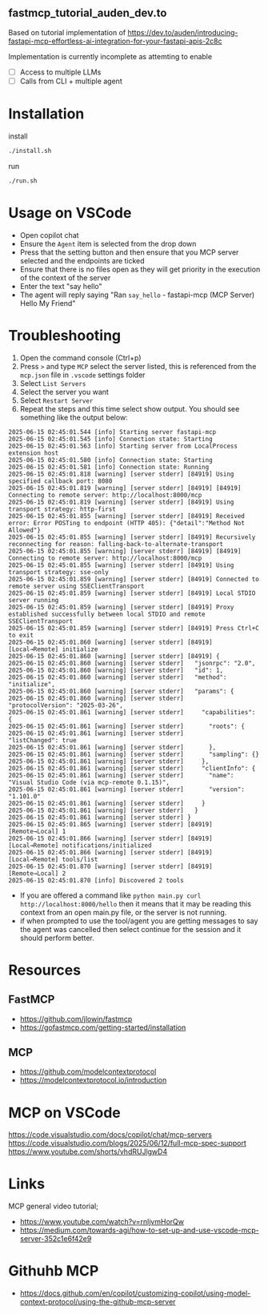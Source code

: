 ## fastmcp_tutorial_auden_dev.to

Based on tutorial implementation of https://dev.to/auden/introducing-fastapi-mcp-effortless-ai-integration-for-your-fastapi-apis-2c8c

Implementation is currently incomplete as attemting to enable

- [ ] Access to multiple LLMs
- [ ] Calls from CLI + multiple agent

# Installation

install

```sh
./install.sh
```

run

```sh
./run.sh
```

# Usage on VSCode

- Open copilot chat
- Ensure the `Agent` item is selected from the drop down
- Press that the setting button and then ensure that you MCP server selected and the endpoints are ticked
- Ensure that there is no files open as they will get priority in the execution of the context of the server
- Enter the text "say hello"
- The agent will reply saying "Ran `say_hello` - fastapi-mcp (MCP Server) Hello My Friend"

# Troubleshooting

1. Open the command console (Ctrl+p)
2. Press `>` and type `MCP` select the server listed, this is referenced from the `mcp.json` file in `.vscode` settings folder
3. Select `List Servers`
4. Select the server you want
5. Select `Restart Server`
6. Repeat the steps and this time select show output. You should see something like the output below:

```
2025-06-15 02:45:01.544 [info] Starting server fastapi-mcp
2025-06-15 02:45:01.545 [info] Connection state: Starting
2025-06-15 02:45:01.563 [info] Starting server from LocalProcess extension host
2025-06-15 02:45:01.580 [info] Connection state: Starting
2025-06-15 02:45:01.581 [info] Connection state: Running
2025-06-15 02:45:01.818 [warning] [server stderr] [84919] Using specified callback port: 8080
2025-06-15 02:45:01.819 [warning] [server stderr] [84919] [84919] Connecting to remote server: http://localhost:8000/mcp
2025-06-15 02:45:01.819 [warning] [server stderr] [84919] Using transport strategy: http-first
2025-06-15 02:45:01.855 [warning] [server stderr] [84919] Received error: Error POSTing to endpoint (HTTP 405): {"detail":"Method Not Allowed"}
2025-06-15 02:45:01.855 [warning] [server stderr] [84919] Recursively reconnecting for reason: falling-back-to-alternate-transport
2025-06-15 02:45:01.855 [warning] [server stderr] [84919] [84919] Connecting to remote server: http://localhost:8000/mcp
2025-06-15 02:45:01.855 [warning] [server stderr] [84919] Using transport strategy: sse-only
2025-06-15 02:45:01.859 [warning] [server stderr] [84919] Connected to remote server using SSEClientTransport
2025-06-15 02:45:01.859 [warning] [server stderr] [84919] Local STDIO server running
2025-06-15 02:45:01.859 [warning] [server stderr] [84919] Proxy established successfully between local STDIO and remote SSEClientTransport
2025-06-15 02:45:01.859 [warning] [server stderr] [84919] Press Ctrl+C to exit
2025-06-15 02:45:01.860 [warning] [server stderr] [84919] [Local→Remote] initialize
2025-06-15 02:45:01.860 [warning] [server stderr] [84919] {
2025-06-15 02:45:01.860 [warning] [server stderr]   "jsonrpc": "2.0",
2025-06-15 02:45:01.860 [warning] [server stderr]   "id": 1,
2025-06-15 02:45:01.860 [warning] [server stderr]   "method": "initialize",
2025-06-15 02:45:01.860 [warning] [server stderr]   "params": {
2025-06-15 02:45:01.860 [warning] [server stderr]     "protocolVersion": "2025-03-26",
2025-06-15 02:45:01.861 [warning] [server stderr]     "capabilities": {
2025-06-15 02:45:01.861 [warning] [server stderr]       "roots": {
2025-06-15 02:45:01.861 [warning] [server stderr]         "listChanged": true
2025-06-15 02:45:01.861 [warning] [server stderr]       },
2025-06-15 02:45:01.861 [warning] [server stderr]       "sampling": {}
2025-06-15 02:45:01.861 [warning] [server stderr]     },
2025-06-15 02:45:01.861 [warning] [server stderr]     "clientInfo": {
2025-06-15 02:45:01.861 [warning] [server stderr]       "name": "Visual Studio Code (via mcp-remote 0.1.15)",
2025-06-15 02:45:01.861 [warning] [server stderr]       "version": "1.101.0"
2025-06-15 02:45:01.861 [warning] [server stderr]     }
2025-06-15 02:45:01.861 [warning] [server stderr]   }
2025-06-15 02:45:01.861 [warning] [server stderr] }
2025-06-15 02:45:01.865 [warning] [server stderr] [84919] [Remote→Local] 1
2025-06-15 02:45:01.866 [warning] [server stderr] [84919] [Local→Remote] notifications/initialized
2025-06-15 02:45:01.866 [warning] [server stderr] [84919] [Local→Remote] tools/list
2025-06-15 02:45:01.870 [warning] [server stderr] [84919] [Remote→Local] 2
2025-06-15 02:45:01.870 [info] Discovered 2 tools
```

- If you are offered a command like `python main.py curl http://localhost:8000/hello` then it means that it may be reading this context from an open main.py file, or the server is not running. 
- if when prompted to use the tool/agent you are getting messages to say the agent was cancelled then select continue for the session and it should perform better. 

# Resources

## FastMCP

- https://github.com/jlowin/fastmcp
- https://gofastmcp.com/getting-started/installation

## MCP

- https://github.com/modelcontextprotocol
- https://modelcontextprotocol.io/introduction

# MCP on VSCode

https://code.visualstudio.com/docs/copilot/chat/mcp-servers
https://code.visualstudio.com/blogs/2025/06/12/full-mcp-spec-support
https://www.youtube.com/shorts/vhdRUJlgwD4

# Links

MCP general video tutorial;

- https://www.youtube.com/watch?v=rnljvmHorQw
- https://medium.com/towards-agi/how-to-set-up-and-use-vscode-mcp-server-352c1e6f42e9

# Githuhb MCP

- https://docs.github.com/en/copilot/customizing-copilot/using-model-context-protocol/using-the-github-mcp-server
